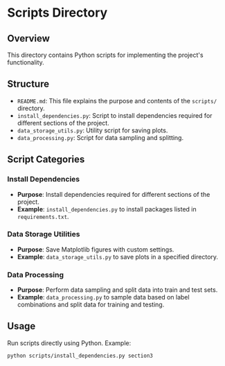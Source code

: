 # Scripts Directory

## Overview
This directory contains Python scripts for implementing the project's functionality.

## Structure
- `README.md`: This file explains the purpose and contents of the `scripts/` directory.
- `install_dependencies.py`: Script to install dependencies required for different sections of the project.
- `data_storage_utils.py`: Utility script for saving plots.
- `data_processing.py`: Script for data sampling and splitting.

## Script Categories
### Install Dependencies
- **Purpose**: Install dependencies required for different sections of the project.
- **Example**: `install_dependencies.py` to install packages listed in `requirements.txt`.

### Data Storage Utilities
- **Purpose**: Save Matplotlib figures with custom settings.
- **Example**: `data_storage_utils.py` to save plots in a specified directory.

### Data Processing
- **Purpose**: Perform data sampling and split data into train and test sets.
- **Example**: `data_processing.py` to sample data based on label combinations and split data for training and testing.

## Usage
Run scripts directly using Python. Example:
```bash
python scripts/install_dependencies.py section3
```
